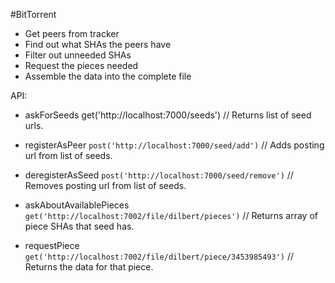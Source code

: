 #BitTorrent


- Get peers from tracker
- Find out what SHAs the peers have
- Filter out unneeded SHAs
- Request the pieces needed
- Assemble the data into the complete file

API:

- askForSeeds
  get('http://localhost:7000/seeds')
  // Returns list of seed urls.

- registerAsPeer
  `post('http://localhost:7000/seed/add')`
  // Adds posting url from list of seeds.

- deregisterAsSeed
  `post('http://localhost:7000/seed/remove')`
  // Removes posting url from list of seeds.

- askAboutAvailablePieces
  `get('http://localhost:7002/file/dilbert/pieces')`
  // Returns array of piece SHAs that seed has.

- requestPiece
  `get('http://localhost:7002/file/dilbert/piece/3453985493')`
  // Returns the data for that piece.
